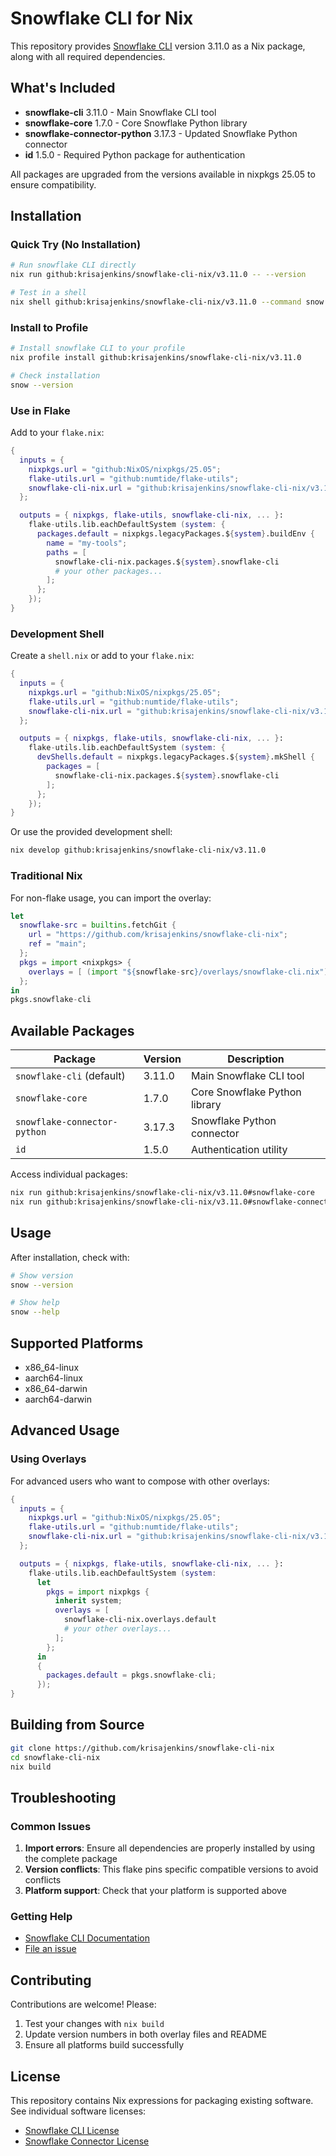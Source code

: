 # Snowflake CLI for Nix

This repository provides [Snowflake CLI](https://docs.snowflake.com/en/developer-guide/snowflake-cli/index) version 3.11.0 as a Nix package, along with all required dependencies.

## What's Included

- **snowflake-cli** 3.11.0 - Main Snowflake CLI tool
- **snowflake-core** 1.7.0 - Core Snowflake Python library
- **snowflake-connector-python** 3.17.3 - Updated Snowflake Python connector
- **id** 1.5.0 - Required Python package for authentication

All packages are upgraded from the versions available in nixpkgs 25.05 to ensure compatibility.

## Installation

### Quick Try (No Installation)

```bash
# Run snowflake CLI directly
nix run github:krisajenkins/snowflake-cli-nix/v3.11.0 -- --version

# Test in a shell
nix shell github:krisajenkins/snowflake-cli-nix/v3.11.0 --command snow --version
```

### Install to Profile

```bash
# Install snowflake CLI to your profile
nix profile install github:krisajenkins/snowflake-cli-nix/v3.11.0

# Check installation
snow --version
```

### Use in Flake

Add to your `flake.nix`:

```nix
{
  inputs = {
    nixpkgs.url = "github:NixOS/nixpkgs/25.05";
    flake-utils.url = "github:numtide/flake-utils";
    snowflake-cli-nix.url = "github:krisajenkins/snowflake-cli-nix/v3.11.0";
  };

  outputs = { nixpkgs, flake-utils, snowflake-cli-nix, ... }:
    flake-utils.lib.eachDefaultSystem (system: {
      packages.default = nixpkgs.legacyPackages.${system}.buildEnv {
        name = "my-tools";
        paths = [
          snowflake-cli-nix.packages.${system}.snowflake-cli
          # your other packages...
        ];
      };
    });
}
```

### Development Shell

Create a `shell.nix` or add to your `flake.nix`:

```nix
{
  inputs = {
    nixpkgs.url = "github:NixOS/nixpkgs/25.05";
    flake-utils.url = "github:numtide/flake-utils";
    snowflake-cli-nix.url = "github:krisajenkins/snowflake-cli-nix/v3.11.0";
  };

  outputs = { nixpkgs, flake-utils, snowflake-cli-nix, ... }:
    flake-utils.lib.eachDefaultSystem (system: {
      devShells.default = nixpkgs.legacyPackages.${system}.mkShell {
        packages = [
          snowflake-cli-nix.packages.${system}.snowflake-cli
        ];
      };
    });
}
```

Or use the provided development shell:

```bash
nix develop github:krisajenkins/snowflake-cli-nix/v3.11.0
```

### Traditional Nix

For non-flake usage, you can import the overlay:

```nix
let
  snowflake-src = builtins.fetchGit {
    url = "https://github.com/krisajenkins/snowflake-cli-nix";
    ref = "main";
  };
  pkgs = import <nixpkgs> {
    overlays = [ (import "${snowflake-src}/overlays/snowflake-cli.nix") ];
  };
in
pkgs.snowflake-cli
```

## Available Packages

| Package | Version | Description |
|---------|---------|-------------|
| `snowflake-cli` (default) | 3.11.0 | Main Snowflake CLI tool |
| `snowflake-core` | 1.7.0 | Core Snowflake Python library |
| `snowflake-connector-python` | 3.17.3 | Snowflake Python connector |
| `id` | 1.5.0 | Authentication utility |

Access individual packages:

```bash
nix run github:krisajenkins/snowflake-cli-nix/v3.11.0#snowflake-core
nix run github:krisajenkins/snowflake-cli-nix/v3.11.0#snowflake-connector-python
```

## Usage

After installation, check with:

```bash
# Show version
snow --version

# Show help
snow --help
```

## Supported Platforms

- x86_64-linux
- aarch64-linux
- x86_64-darwin
- aarch64-darwin

## Advanced Usage

### Using Overlays

For advanced users who want to compose with other overlays:

```nix
{
  inputs = {
    nixpkgs.url = "github:NixOS/nixpkgs/25.05";
    flake-utils.url = "github:numtide/flake-utils";
    snowflake-cli-nix.url = "github:krisajenkins/snowflake-cli-nix/v3.11.0";
  };

  outputs = { nixpkgs, flake-utils, snowflake-cli-nix, ... }:
    flake-utils.lib.eachDefaultSystem (system:
      let
        pkgs = import nixpkgs {
          inherit system;
          overlays = [
            snowflake-cli-nix.overlays.default
            # your other overlays...
          ];
        };
      in
      {
        packages.default = pkgs.snowflake-cli;
      });
}
```

## Building from Source

```bash
git clone https://github.com/krisajenkins/snowflake-cli-nix
cd snowflake-cli-nix
nix build
```

## Troubleshooting

### Common Issues

1. **Import errors**: Ensure all dependencies are properly installed by using the complete package
1. **Version conflicts**: This flake pins specific compatible versions to avoid conflicts
1. **Platform support**: Check that your platform is supported above

### Getting Help

- [Snowflake CLI Documentation](https://docs.snowflake.com/en/developer-guide/snowflake-cli/index)
- [File an issue](https://github.com/krisajenkins/snowflake-cli-nix/issues)

## Contributing

Contributions are welcome! Please:

1. Test your changes with `nix build`
1. Update version numbers in both overlay files and README
1. Ensure all platforms build successfully

## License

This repository contains Nix expressions for packaging existing software. See individual software licenses:

- [Snowflake CLI License](https://github.com/snowflakedb/snowflake-cli)
- [Snowflake Connector License](https://github.com/snowflakedb/snowflake-connector-python)

